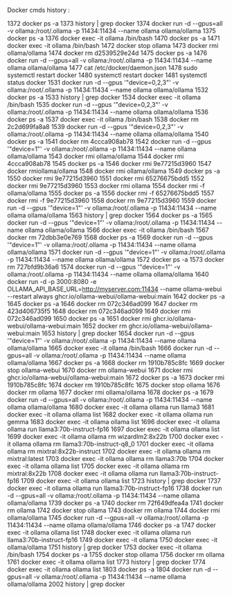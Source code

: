 Docker cmds history :

 1372  docker ps -a
 1373  history | grep docker
 1374  docker run -d --gpus=all -v ollama:/root/.ollama -p 11434:11434 --name ollama ollama/ollama
 1375  docker ps -a
 1376  docker exec -it ollama /bin/bash
 1470  docker ps -a
 1471  docker exec -it ollama /bin/bash
 1472  docker stop ollama
 1473  docker rmi ollama/ollama 
 1474  docker rm d2539529e24d
 1475  docker ps -a
 1476  docker run -d --gpus=all -v ollama:/root/.ollama -p 11434:11434 --name ollama ollama/ollama
 1477  cat /etc/docker/daemon.json
 1478  sudo systemctl restart docker
 1480  systemctl restart docker
 1481  systemctl status docker
 1531  docker run -d --gpus '"device=0,2,3"' -v ollama:/root/.ollama -p 11434:11434 --name ollama ollama/ollama
 1532  docker ps -a
 1533  history | grep docker
 1534  docker exec -it ollama /bin/bash
 1535  docker run -d --gpus '"device=0,2,3"' -v ollama:/root/.ollama -p 11434:11434 --name ollama ollama/ollama
 1536  docker ps -a
 1537  docker exec -it ollama /bin/bash
 1538  docker rm 2c2d699fa8a8
 1539  docker run -d --gpus '"device=0,2,3"' -v ollama:/root/.ollama -p 11434:11434 --name ollama ollama/ollama
 1540  docker ps -a
 1541  docker rm 4ccca908ab78
 1542  docker run -d --gpus '"device=1"' -v ollama:/root/.ollama -p 11434:11434 --name ollama ollama/ollama
 1543  docker rmi ollama/ollama
 1544  docker rmi 4ccca908ab78
 1545  docker ps -a
 1546  docker rmi 9e77215d3960
 1547  docker rmiollama/ollama
 1548  docker rmi ollama/ollama
 1549  docker ps -a
 1550  docker rmi 9e77215d3960
 1551  docker rmi 65276675bdd5
 1552  docker rmi 9e77215d3960
 1553  docker rmi ollama
 1554  docker rmi -f ollama/ollama
 1555  docker ps -a
 1556  docker rmi -f 65276675bdd5
 1557  docker rmi -f 9e77215d3960
 1558  docker rm 9e77215d3960
 1559  docker run -d --gpus '"device=1"' -v ollama:/root/.ollama -p 11434:11434 --name ollama ollama/ollama
 1563  history | grep docker
 1564  docker ps -a
 1565  docker run -d --gpus '"device=1"' -v ollama:/root/.ollama -p 11434:11434 --name ollama ollama/ollama
 1566  docker exec -it ollama /bin/bash
 1567  docker rm 72dbb3e0e769
 1568  docker ps -a
 1569  docker run -d --gpus '"device=1"' -v ollama:/root/.ollama -p 11434:11434 --name ollama ollama/ollama
 1571  docker run -d --gpus '"device=1"' -v ollama:/root/.ollama -p 11434:11434 --name ollama ollama/ollama
 1572  docker ps -a
 1573  docker rm 727bfd9b36a6
 1574  docker run -d --gpus '"device=1"' -v ollama:/root/.ollama -p 11434:11434 --name ollama ollama/ollama
 1640  docker run -d -p 3000:8080 -e OLLAMA_API_BASE_URL=http://myserver.com:11434 --name ollama-webui --restart always ghcr.io/ollama-webui/ollama-webui:main
 1642  docker ps -a
 1645  docker ps -a
 1646  docker rm 072c346ad099
 1647  docker rm 423d406735f5
 1648  docker rm 072c346ad099
 1649  docker rmi 072c346ad099
 1650  docker ps -a
 1651  docker rmi ghcr.io/ollama-webui/ollama-webui:main
 1652  docker rm ghcr.io/ollama-webui/ollama-webui:main
 1653  history | grep docker
 1654  docker run -d --gpus '"device=1"' -v ollama:/root/.ollama -p 11434:11434 --name ollama ollama/ollama
 1665  docker exec -it ollama /bin/bash
 1666  docker run -d --gpus=all -v ollama:/root/.ollama -p 11434:11434 --name ollama ollama/ollama
 1667  docker ps -a
 1668  docker rm 1910b785c8fc
 1669  docker stop ollama-webui
 1670  docker rm ollama-webui
 1671  docker rmi ghcr.io/ollama-webui/ollama-webui:main
 1672  docker ps -a
 1673  docker rmi 1910b785c8fc
 1674  docker rm 1910b785c8fc
 1675  docker stop ollama
 1676  docker rm ollama
 1677  docker rmi ollama/ollama
 1678  docker ps -a
 1679  docker run -d --gpus=all -v ollama:/root/.ollama -p 11434:11434 --name ollama ollama/ollama
 1680  docker exec -it ollama ollama run llama3
 1681  docker exec -it ollama ollama list
 1682  docker exec -it ollama ollama run gemma
 1683  docker exec -it ollama ollama list
 1696  docker exec -it ollama ollama run llama3:70b-instruct-fp16
 1697  docker exec -it ollama ollama list
 1699  docker exec -it ollama ollama rm wizardlm2:8x22b
 1700  docker exec -it ollama ollama rm llama3:70b-instruct-q8_0
 1701  docker exec -it ollama ollama rm mixtral:8x22b-instruct
 1702  docker exec -it ollama ollama rm mixtral:latest
 1703  docker exec -it ollama ollama rm llama3:70b
 1704  docker exec -it ollama ollama list
 1705  docker exec -it ollama ollama rm mixtral:8x22b
 1708  docker exec -it ollama ollama run llama3:70b-instruct-fp16
 1709  docker exec -it ollama ollama list
 1723  history | grep docker
 1737  docker exec -it ollama ollama run llama3:70b-instruct-fp16
 1738  docker run -d --gpus=all -v ollama:/root/.ollama -p 11434:11434 --name ollama ollama/ollama
 1739  docker ps -a
 1740  docker rm 72f649dfea4a
 1741  docker rm ollama
 1742  docker stop ollama
 1743  docker rm ollama
 1744  docker rmi ollama/ollama
 1745  docker run -d --gpus=all -v ollama:/root/.ollama -p 11434:11434 --name ollama ollama/ollama
 1746  docker ps -a
 1747  docker exec -it ollama ollama list
 1748  docker exec -it ollama ollama run llama3:70b-instruct-fp16
 1749  docker exec -it ollama
 1750  docker exec -it ollama/ollama
 1751  history | grep docker
 1753  docker exec -it ollama /bin/bash
 1754  docker ps -a
 1755  docker stop ollama
 1756  docker rm ollama
 1761  docker exec -it ollama ollama list
 1773  history | grep docker
 1774  docker exec -it ollama ollama list
 1803  docker ps -a
 1804  docker run -d --gpus=all -v ollama:/root/.ollama -p 11434:11434 --name ollama ollama/ollama
 2002  history | grep docker
